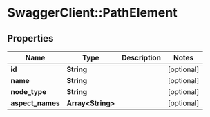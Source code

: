 # SwaggerClient::PathElement

## Properties
Name | Type | Description | Notes
------------ | ------------- | ------------- | -------------
**id** | **String** |  | [optional] 
**name** | **String** |  | [optional] 
**node_type** | **String** |  | [optional] 
**aspect_names** | **Array&lt;String&gt;** |  | [optional] 


